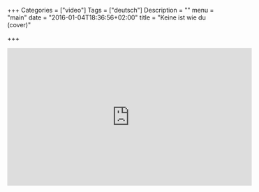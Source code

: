 +++
Categories = ["video"]
Tags = ["deutsch"]
Description = ""
menu = "main"
date = "2016-01-04T18:36:56+02:00"
title = "Keine ist wie du (cover)"

+++


<iframe width="560" height="315" src="https://www.youtube.com/embed/A3cHl_lJmX4" frameborder="0" allowfullscreen></iframe>

